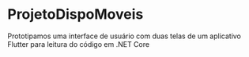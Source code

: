 # ProjetoDispoMoveis
Prototipamos uma interface de usuário com duas telas de um aplicativo Flutter para leitura do código em .NET Core 
